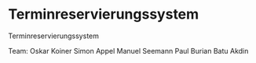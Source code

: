 # Terminreservierungssystem
Terminreservierungssystem

Team:
Oskar Koiner
Simon Appel
Manuel Seemann
Paul Burian
Batu Akdin
